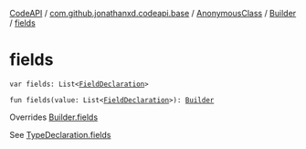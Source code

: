 [CodeAPI](../../../index.md) / [com.github.jonathanxd.codeapi.base](../../index.md) / [AnonymousClass](../index.md) / [Builder](index.md) / [fields](.)

# fields

`var fields: List<`[`FieldDeclaration`](../../-field-declaration/index.md)`>`

`fun fields(value: List<`[`FieldDeclaration`](../../-field-declaration/index.md)`>): `[`Builder`](index.md)

Overrides [Builder.fields](../../-elements-holder/-builder/fields.md)

See [TypeDeclaration.fields](../../-elements-holder/fields.md)

